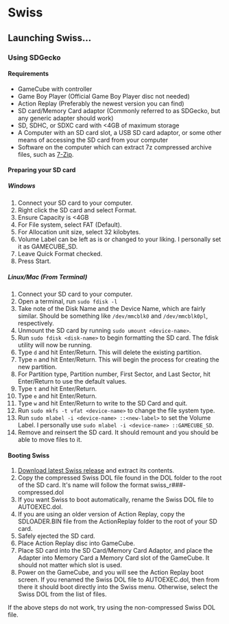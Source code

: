 # Swiss

## Launching Swiss...

### Using SDGecko

#### Requirements
- GameCube with controller
- Game Boy Player (Official Game Boy Player disc not needed)
- Action Replay (Preferably the newest version you can find)
- SD card/Memory Card adaptor (Commonly referred to as SDGecko, but any generic adapter should work)
- SD, SDHC, or SDXC card with <4GB of maximum storage
- A Computer with an SD card slot, a USB SD card adaptor, or some other means of accessing the SD card from your computer
- Software on the computer which can extract 7z compressed archive files, such as [7-Zip](http://www.7-zip.org/).

#### Preparing your SD card

##### Windows
1. Connect your SD card to your computer.
2. Right click the SD card and select Format.
3. Ensure Capacity is <4GB
4. For File system, select FAT (Default).
5. For Allocation unit size, select 32 kilobytes.
6. Volume Label can be left as is or changed to your liking. I personally set it as GAMECUBE_SD.
7. Leave Quick Format checked.
8. Press Start.

##### Linux/Mac (From Terminal)

1. Connect your SD card to your computer.
2. Open a terminal, run `sudo fdisk -l`
3. Take note of the Disk Name and the Device Name, which are fairly similar. Should be something like `/dev/mmcblk0` and `/dev/mmcblk0pl`, respectively.
4. Unmount the SD card by running `sudo umount <device-name>`.
5. Run `sudo fdisk <disk-name>` to begin formatting the SD card. The fdisk utility will now be running.
6. Type `d` and hit Enter/Return. This will delete the existing partition.
7. Type `n` and hit Enter/Return. This will begin the process for creating the new partition.
8. For Partition type, Partition number, First Sector, and Last Sector, hit Enter/Return to use the default values.
9. Type `t` and hit Enter/Return.
10. Type `e` and hit Enter/Return.
11. Type `w` and hit Enter/Return to write to the SD Card and quit.
12. Run `sudo mkfs -t vfat <device-name>` to change the file system type.
13. Run `sudo mlabel -i <device-name> ::<new-label>` to set the Volume Label. I personally use `sudo mlabel -i <device-name> ::GAMECUBE_SD`.
14. Remove and reinsert the SD card. It should remount and you should be able to move files to it.

#### Booting Swiss

1. [Download latest Swiss release](https://github.com/emukidid/swiss-gc/releases) and extract its contents.
2. Copy the compressed Swiss DOL file found in the DOL folder to the root of the SD card. It's name will follow the format swiss_r###-compressed.dol
3. If you want Swiss to boot automatically, rename the Swiss DOL file to AUTOEXEC.dol.
4. If you are using an older version of Action Replay, copy the SDLOADER.BIN file from the ActionReplay folder to the root of your SD card.
6. Safely ejected the SD card.
5. Place Action Replay disc into GameCube.
6. Place SD card into the SD Card/Memory Card Adaptor, and place the Adapter into Memory Card a Memory Card slot of the GameCube. It should not matter which slot is used.
7. Power on the GameCube, and you will see the Action Replay boot screen. If you renamed the Swiss DOL file to AUTOEXEC.dol, then from there it should boot directly into the Swiss menu. Otherwise, select the Swiss DOL from the list of files.

If the above steps do not work, try using the non-compressed Swiss DOL file.
